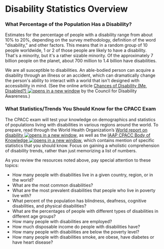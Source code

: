 # Disability Statistics Overview

### What Percentage of the Population Has a Disability?

Estimates for the percentage of people with a disability range from about 10% to 20%, depending on the survey methodology, definition of the word "disability," and other factors. This means that in a random group of 10 people worldwide, 1 or 2 of those people are likely to have a disability. That's a minority, but it's a rather sizable minority. Of the approximately 7 billion people on the planet, about 700 million to 1.4 billion have disabilities.

We are all susceptible to disabilities. An able-bodied person can acquire a disability through an illness or an accident, which can dramatically change the person's ability to interact with a world that isn't designed with accessibility in mind. (See the online article [Chances of Disability (Me, Disabled?) ![opens in a new window](https://dequeuniversity.com/assets/images/template/courses2014/new-window.png)](http://www.disabilitycanhappen.org/chances_disability/disability_stats.asp) by the Council for Disability Awareness.)

### What Statistics/Trends You Should Know for the CPACC Exam

The CPACC exam will test your knowledge on demographics and statistics of populations living with disabilities in various regions around the world. To prepare, read through the World Health Organization’s [World report on disability ![opens in a new window](https://dequeuniversity.com/assets/images/template/courses2014/new-window.png)](https://www.who.int/disabilities/world_report/2011/report/en/), as well as the [IAAP CPACC Body of Knowledge ![opens in a new window](https://dequeuniversity.com/assets/images/template/courses2014/new-window.png)](https://www.accessibilityassociation.org/resource/IAAP_CPACC_BOK_Oct2023), which contains mention of specific statistics that you should know. Focus on gaining a wholistic comprehension of disability trends, rather than just memorizing a list of numbers.

As you review the resources noted above, pay special attention to these topics:

* How many people with disabilities live in a given country, region, or in the world?
* What are the most common disabilities?
* What are the most prevalent disabilities that people who live in poverty live with?
* What percent of the population has blindness, deafness, cognitive disabilities, and physical disabilities?
* What are the percentages of people with different types of disabilities in different age groups?&#x20;
* How many people with disabilities are employed?
* How much disposable income do people with disabilities have?
* How many people with disabilities are below the poverty level?
* How many people with disabilities smoke, are obese, have diabetes or have heart disease?
